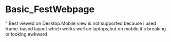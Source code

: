 # Basic_FestWebpage
" Best viewed on Desktop.Mobile view is not supported because i used frame-based layout which works well on laptops,but on mobile,it's breaking or looking awkward
